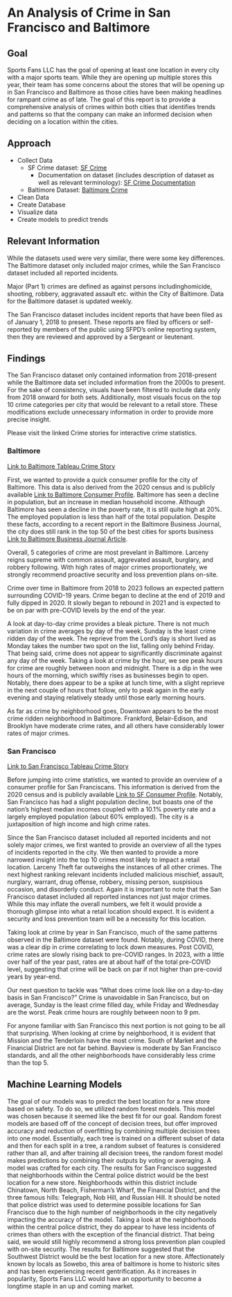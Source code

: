 # An Analysis of Crime in San Francisco and Baltimore

## Goal

Sports Fans LLC has the goal of opening at least one location in every city with a major sports team. While they are opening up multiple stores this year, their team has some concerns about the stores that will be opening up in San Francisco and Baltimore as those cities have been making headlines for rampant crime as of late. The goal of this report is to provide a comprehensive analysis of crimes within both cities that identifies trends and patterns so that the company can make an informed decision when deciding on a location within the cities. 

## Approach

- Collect Data
    - SF Crime dataset: [SF Crime](https://data.sfgov.org/Public-Safety/Police-Department-Incident-Reports-2018-to-Present/wg3w-h783)
        - Documentation on dataset (includes description of dataset as well as relevant terminology): [SF Crime Documentation](https://datasf.gitbook.io/datasf-dataset-explainers/sfpd-incident-report-2018-to-present)
    - Baltimore Dataset: [Baltimore Crime](https://data.baltimorecity.gov/datasets/baltimore::part-1-crime-data/about)
- Clean Data
- Create Database
- Visualize data
- Create models to predict trends

## Relevant Information

While the datasets used were very similar, there were some key differences. The Baltimore dataset only included major crimes, while the San Francisco dataset included all reported incidents. 

Major (Part 1) crimes are defined as against persons includinghomicide, shooting, robbery, aggravated assault etc. within the City of Baltimore. Data for the Baltimore dataset is updated weekly.

The San Francisco dataset includes incident reports that have been filed as of January 1, 2018 to present. 
These reports are filed by officers or self-reported by members of the public using SFPD’s online reporting system, then they are reviewed and approved by a Sergeant or lieutenant.

## Findings
The San Francisco dataset only contained information from 2018-present while the Baltimore data set included information from the 2000s to present. For the sake of consistency, visuals have been filtered to include data only from 2018 onward for both sets. Additionally, most visuals focus on the top 10 crime categories per city that would be relevant to a retail store. These modifications exclude unnecessary information in order to provide more precise insight.

Please visit the linked Crime stories for interactive crime statistics. 

### Baltimore

[Link to Baltimore Tableau Crime Story](https://public.tableau.com/app/profile/melissa.madera/viz/shared/KNHQDG4GK)

First, we wanted to provide a quick consumer profile for the city of Baltimore. This data is also derived from the 2020 census and is publicly available [Link to Baltimore Consumer Profile](https://datausa.io/profile/geo/baltimore-md/). Baltimore has seen a decline in population, but an increase in median household income. Although Baltimore has seen a decline in the poverty rate, it is still quite high at 20%. The employed population is less than half of the total population. Despite these facts, according to a recent report in the Baltimore Business Journal, the city does still rank in the top 50 of the best cities for sports business [Link to Baltimore Business Journal Article](https://www.bizjournals.com/baltimore/news/2023/03/20/baltimore-best-sports-business-cities.html). 

Overall, 5 categories of crime are most prevelant in Baltimore. Larceny reigns supreme with common assault, aggrevated assault, burglary, and robbery following. With high rates of major crimes proportionately, we strongly recommend proactive security and loss prevention plans on-site.  

Crime over time in Baltimore from 2018 to 2023 follows an expected pattern surrounding COVID-19 years. Crime began to decline at the end of 2019 and fully dipped in 2020. It slowly began to rebound in 2021 and is expected to be on par with pre-COVID levels by the end of the year. 

A look at day-to-day crime provides a bleak picture. There is not much variation in crime averages by day of the week. Sunday is the least crime ridden day of the week. The reprieve from the Lord’s day is short lived as Monday takes the number two spot on the list, falling only behind Friday. That being said, crime does not appear to significantly discriminate against any day of the week. Taking a look at crime by the hour, we see peak hours for crime are roughly between noon and midnight. There is a dip in the wee hours of the morning, which swiftly rises as businesses begin to open. Notably, there does appear to be a spike at lunch time, with a slight reprieve in the next couple of hours that follow, only to peak again in the early evening and staying relatively steady until those early morning hours. 

As far as crime by neighborhood goes, Downtown appears to be the most crime ridden neighborhood in Baltimore. Frankford, Belair-Edison, and Brooklyn have moderate crime rates, and all others have considerably lower rates of major crimes. 

### San Francisco

[Link to San Francisco Tableau Crime Story](https://public.tableau.com/app/profile/ariel.lin2108/viz/Project4SFCrime/SanFranciscoCrimeStory)

Before jumping into crime statistics, we wanted to provide an overview of a consumer profile for San Franciscans. This information is derived from the 2020 census and is publicly available [Link to SF Consumer Profile](https://datausa.io/profile/geo/san-francisco-ca). Notably, San Francisco has had a slight population decline, but boasts one of the nation’s highest median incomes coupled with a 10.1% poverty rate and a largely employed population (about 60% employed). The city is a juxtaposition of high income and high crime rates.

Since the San Francisco dataset included all reported incidents and not solely major crimes, we first wanted to provide an overview of all the types of incidents reported in the city. We then wanted to provide a more narrowed insight into the top 10 crimes most likely to impact a retail location. Larceny Theft far outweighs the instances of all other crimes. The next highest ranking relevant incidents included malicious mischief, assault, nurglary, warrant, drug offense, robbery, missing person, suspisious occasion, and disorderly conduct. Again it is important to note that the San Francisco dataset included all reported instances not just major crimes. While this may inflate the overall numbers, we felt it would provide a thorough glimpse into what a retail location should expect. It is evident a security and loss prevention team will be a necessity for this location.  

Taking look at crime by year in San Francisco, much of the same patterns observed in the Baltimore dataset were found. Notably, during COVID, there was a clear dip in crime correlating to lock down measures. Post COVID, crime rates are slowly rising back to pre-COVID ranges. In 2023, with a little over half of the year past, rates are at about half of the total pre-COVID level, suggesting that crime will be back on par if not higher than pre-covid years by year-end. 

Our next question to tackle was “What does crime look like on a day-to-day basis in San Francisco?” Crime is unavoidable in San Francisco, but on average, Sunday is the least crime filled day, while Friday and Wednesday are the worst. Peak crime hours are roughly between noon to 9 pm. 

For anyone familiar with San Francisco this next portion is not going to be all that surprising. When looking at crime by neighborhood, it is evident that Mission and the Tenderloin have the most crime. South of Market and the Financial District are not far behind. Bayview is moderate by San Francisco standards, and all the other neighborhoods have considerably less crime than the top 5. 

## Machine Learning Models

The goal of our models was to predict the best location for a new store based on safety. To do so, we utilized random forest models. This model was chosen because it seemed like the best fit for our goal. Random forest models are based off of the concept of decision trees, but offer improved accuracy and reduction of overfitting by combining multiple decision trees into one model. Essentially, each tree is trained on a different subset of data and then for each split in a tree, a random subset of features is considered rather than all, and after training all decision trees, the random forest model makes predictions by combining their outputs by voting or averaging. A model was crafted for each city. The results for San Francisco suggested that neighborhoods within the Central police district would be the best location for a new store. Neighborhoods within this district include Chinatown, North Beach, Fisherman’s Wharf, the Financial District, and the three famous hills: Telegraph, Nob Hill, and Russian Hill. It should be noted that police district was used to determine possible locations for San Francisco due to the high number of neighborhoods in the city negatively impacting the accuracy of the model. Taking a look at the neighborhoods within the central police district, they do appear to have less incidents of crimes than others with the exception of the financial district. That being said, we would still highly recommend a strong loss prevention plan coupled with on-site security. The results for Baltimore suggested that the Southwest District would be the best location for a new store. Affectionately known by locals as Sowebo, this area of baltimore is home to historic sites and has been experiencing recent gentrification. As it increases in popularity, Sports Fans LLC would have an opportunity to become a longtime staple in an up and coming market. 



